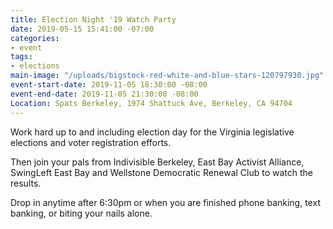 ```yaml
---
title: Election Night '19 Watch Party
date: 2019-05-15 15:41:00 -07:00
categories:
- event
tags:
- elections
main-image: "/uploads/bigstock-red-white-and-blue-stars-120797930.jpg"
event-start-date: 2019-11-05 18:30:00 -08:00
event-end-date: 2019-11-05 21:30:00 -08:00
Location: Spats Berkeley, 1974 Shattuck Ave, Berkeley, CA 94704
---
```


Work hard up to and including election day for the Virginia legislative elections and voter registration efforts.

Then join your pals from Indivisible Berkeley, East Bay Activist Alliance, SwingLeft East Bay and Wellstone Democratic Renewal Club to watch the results. 

Drop in anytime after 6:30pm or when you are finished phone banking, text banking, or biting your nails alone.
